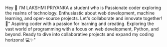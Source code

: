 Hey 👋 I'M LAKSHMI PRIYANKA a student who is 
Passionate coder exploring the realms of technology. Enthusiastic about web development, machine learning, and open-source projects. Let's collaborate and innovate together! 🚀"
Aspiring coder with a passion for learning and creating. Exploring the vast world of programming with a focus on web development, Python, and beyond. Ready to dive into collaborative projects and expand my coding horizons! 💻✨"


